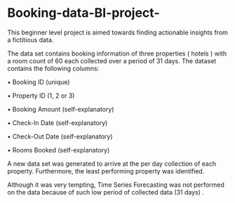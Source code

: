 # Booking-data-BI-project-

This beginner level project is aimed towards finding actionable insights from a fictitious data. 

The data set contains booking information of three properties ( hotels ) with a room count of 60 each collected over a period of 31 days. 
The dataset contains the following columns:

  •	Booking ID (unique)

  •	Property ID (1, 2 or 3)

  •	Booking Amount (self-explanatory)

  •	Check-In Date (self-explanatory)

  •	Check-Out Date (self-explanatory)

  •	Rooms Booked (self-explanatory)

A new data set was generated to arrive at the per day collection of each property. Furthermore, the least performing property was identified. 

Although it was very tempting, Time Series Forecasting was not performed on the data because of such low period of collected data (31 days) . 

